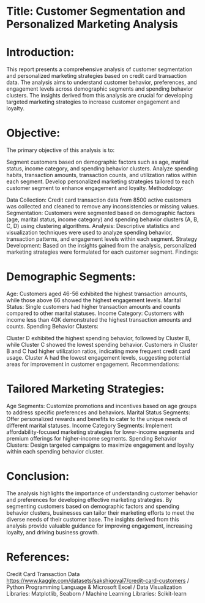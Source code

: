 # Title: Customer Segmentation and Personalized Marketing Analysis

# Introduction:
This report presents a comprehensive analysis of customer segmentation and personalized marketing strategies based on credit card transaction data. The analysis aims to understand customer behavior, preferences, and engagement levels across demographic segments and spending behavior clusters. The insights derived from this analysis are crucial for developing targeted marketing strategies to increase customer engagement and loyalty.

# Objective:
The primary objective of this analysis is to:

Segment customers based on demographic factors such as age, marital status, income category, and spending behavior clusters.
Analyze spending habits, transaction amounts, transaction counts, and utilization ratios within each segment.
Develop personalized marketing strategies tailored to each customer segment to enhance engagement and loyalty.
Methodology:

Data Collection: Credit card transaction data from 8500 active customers was collected and cleaned to remove any inconsistencies or missing values.
Segmentation: Customers were segmented based on demographic factors (age, marital status, income category) and spending behavior clusters (A, B, C, D) using clustering algorithms.
Analysis: Descriptive statistics and visualization techniques were used to analyze spending behavior, transaction patterns, and engagement levels within each segment.
Strategy Development: Based on the insights gained from the analysis, personalized marketing strategies were formulated for each customer segment.
Findings:

# Demographic Segments:

Age: Customers aged 46-56 exhibited the highest transaction amounts, while those above 66 showed the highest engagement levels.
Marital Status: Single customers had higher transaction amounts and counts compared to other marital statuses.
Income Category: Customers with income less than 40K demonstrated the highest transaction amounts and counts.
Spending Behavior Clusters:

Cluster D exhibited the highest spending behavior, followed by Cluster B, while Cluster C showed the lowest spending behavior.
Customers in Cluster B and C had higher utilization ratios, indicating more frequent credit card usage.
Cluster A had the lowest engagement levels, suggesting potential areas for improvement in customer engagement.
Recommendations:

# Tailored Marketing Strategies:
Age Segments: Customize promotions and incentives based on age groups to address specific preferences and behaviors.
Marital Status Segments: Offer personalized rewards and benefits to cater to the unique needs of different marital statuses.
Income Category Segments: Implement affordability-focused marketing strategies for lower-income segments and premium offerings for higher-income segments.
Spending Behavior Clusters: Design targeted campaigns to maximize engagement and loyalty within each spending behavior cluster.

# Conclusion:
The analysis highlights the importance of understanding customer behavior and preferences for developing effective marketing strategies. By segmenting customers based on demographic factors and spending behavior clusters, businesses can tailor their marketing efforts to meet the diverse needs of their customer base. The insights derived from this analysis provide valuable guidance for improving engagement, increasing loyalty, and driving business growth.

# References:

Credit Card Transaction Data https://www.kaggle.com/datasets/sakshigoyal7/credit-card-customers /
Python Programming Language & Microsoft Excel /
Data Visualization Libraries: Matplotlib, Seaborn /
Machine Learning Libraries: Scikit-learn
